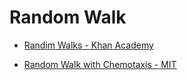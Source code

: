# Random Walk

* [Randim Walks - Khan Academy](https://www.khanacademy.org/computing/computer-programming/programming-natural-simulations/programming-randomness/a/random-walks)

* [Random Walk with Chemotaxis - MIT](http://www.mit.edu/~kardar/teaching/projects/chemotaxis%28AndreaSchmidt%29/random.htm)